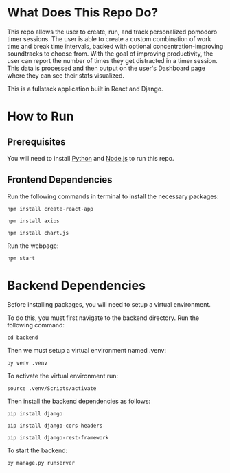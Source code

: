 # What Does This Repo Do?

This repo allows the user to create, run, and track personalized pomodoro timer sessions. The user is able to create a custom combination of
work time and break time intervals, backed with optional concentration-improving soundtracks to choose from.
With the goal of improving productivity, the user can report the number of times they get distracted in a timer session.
This data is processed and then output on the user's Dashboard page where they can see their stats visualized.

This is a fullstack application built in React and Django.

# How to Run

## Prerequisites

You will need to install [Python](https://www.python.org/downloads/) and [Node.js](https://nodejs.org/en/download/) to run this repo.

## Frontend Dependencies

Run the following commands in terminal to install the necessary packages:

    npm install create-react-app

    npm install axios

    npm install chart.js

Run the webpage:

    npm start

# Backend Dependencies

Before installing packages, you will need to setup a virtual environment.

To do this, you must first navigate to the backend directory. Run the following command:

    cd backend

Then we must setup a virtual environment named .venv:

    py venv .venv

To activate the virtual environment run:

    source .venv/Scripts/activate

Then install the backend dependencies as follows:

    pip install django

    pip install django-cors-headers

    pip install django-rest-framework

To start the backend:

    py manage.py runserver

